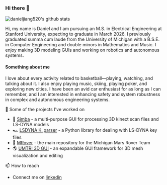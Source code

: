 ### Hi there 👋

![danieljiang520's github stats](https://github-readme-stats-sigma-five.vercel.app/api?username=danieljiang520&count_private=true)

Hi, my name is Daniel and I am pursuing an M.S. in Electrical Engineering at Stanford University, expecting to graduate in March 2026. I previously graduated summa cum laude from the University of Michigan with a B.S.E. in Computer Engineering and double minors in Mathematics and Music. I enjoy making 3D modeling GUIs and working on robotics and autonomous systems.

#### Something about me
I love about every activity related to basketball&mdash;playing, watching, and talking about it. I also enjoy playing music, skiing, playing poker, and exploring new cities. I have been an avid car enthusiast for as long as I can remember, and I am interested in enhancing safety and system robustness in complex and autonomous engineering systems.

🔭 Some of the projects I've worked on
- :dog: [Simba](https://github.com/danieljiang520/Simba) - a multi-purpose GUI for processing 3D kinect scan files and LS-DYNA models
- 🏎️ [LSDYNA K_parser](https://github.com/danieljiang520/K_parser) - a Python library for dealing with LS-DYNA key files
- :rocket: [MRover](https://github.com/umrover/mrover-workspace) - the main repository for the Michigan Mars Rover Team
- :earth_americas: [UMTRI 3D GUI](https://github.com/danieljiang520/UMTRI_3DGUI) - an expandable GUI framework for 3D mesh visualization and editing

📫 How to reach
- Connect me on [linkedin](https://www.linkedin.com/in/danieljiangdj/)
